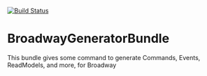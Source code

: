 [![Build Status](https://travis-ci.org/RomainDeSaJardim/BroadwayGeneratorBundle.svg?branch=master)](https://travis-ci.org/RomainDeSaJardim/BroadwayGeneratorBundle)

# BroadwayGeneratorBundle
This bundle gives some command to generate Commands, Events, ReadModels, and more, for Broadway 
